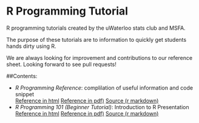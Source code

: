 # R Programming Tutorial
R programming tutorials created by the uWaterloo stats club and MSFA.

The purpose of these tutorials are to information to quickly get students hands dirty using R.

We are always looking for improvement and contributions to our reference sheet. Looking forward to see pull requests!

##Contents:
- *R Programming Reference*: complilation of useful information and code snippet     
[ Reference in html](http://rpubs.com/uwaterloodatateam/r-programming-reference) [Reference in pdf)](/raw/master/r-programming-reference.pdf) [Source (r markdown)](r-programming-reference.Rmd)
- *R Programming 101 (Beginner Tutorial)*: Introduction to R Presentation 
[Reference in html](http://rpubs.com/uwaterloodatateam/r-programming-101) [Reference in pdf)](/raw/master/r-programming-101.pdf) [Source (r markdown)](r-programming-101.Rmd)
